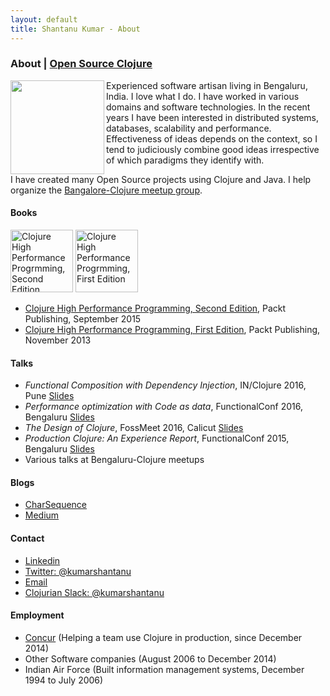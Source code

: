 ```yaml
---
layout: default
title: Shantanu Kumar - About
---
```

### About | [Open Source Clojure](/clojure-oss.html)

<img src="https://avatars0.githubusercontent.com/u/109792?s=460&v=4" align="left" padding="5px" width="150px" />
Experienced software artisan living in Bengaluru, India. I love what I do. I have worked in various domains and
software technologies. In the recent years I have been interested in distributed systems, databases, scalability
and performance. Effectiveness of ideas depends on the context, so I tend to judiciously combine good ideas
irrespective of which paradigms they identify with.

I have created many Open Source projects using Clojure and Java. I help organize the
[Bangalore-Clojure meetup group](https://www.meetup.com/Bangalore-Clojure-User-Group/).


#### Books

[<img src="https://d1ldz4te4covpm.cloudfront.net/sites/default/files/imagecache/ppv4_main_book_cover/3642OS_4596_Clojure%20High%20Performance%20Programming,%20Second%20Edition.jpg" title="Clojure High Performance Progrmming, Second Edition" float="right" padding="5px" width="100px" />](https://www.packtpub.com/application-development/clojure-high-performance-programming-second-edition)
[<img src="https://dz13w8afd47il.cloudfront.net/sites/default/files/imagecache/ppv4_main_book_cover/5606OS.jpg" title="Clojure High Performance Progrmming, First Edition" float="right" padding="5px" width="100px" />](https://www.packtpub.com/application-development/clojure-high-performance-programming)

- [Clojure High Performance Programming, Second Edition](https://www.packtpub.com/application-development/clojure-high-performance-programming-second-edition), Packt Publishing, September 2015
- [Clojure High Performance Programming, First Edition](https://www.packtpub.com/application-development/clojure-high-performance-programming), Packt Publishing, November 2013



#### Talks

- _Functional Composition with Dependency Injection_, IN/Clojure 2016, Pune [Slides](https://speakerdeck.com/kumarshantanu/clojure-2016)
- _Performance optimization with Code as data_, FunctionalConf 2016, Bengaluru [Slides](https://speakerdeck.com/kumarshantanu/performance-optimization-with-code-as-data-in-clojure)
- _The Design of Clojure_, FossMeet 2016, Calicut [Slides](https://speakerdeck.com/kumarshantanu/the-design-of-clojure)
- _Production Clojure: An Experience Report_, FunctionalConf 2015, Bengaluru [Slides](https://speakerdeck.com/kumarshantanu/production-clojure-an-experience-report)
- Various talks at Bengaluru-Clojure meetups


#### Blogs

- [CharSequence](http://charsequence.blogspot.in/)
- [Medium](https://medium.com/@kumarshantanu)


#### Contact

- [Linkedin](https://www.linkedin.com/in/shantanuk06/)
- [Twitter: @kumarshantanu](https://twitter.com/kumarshantanu)
- [Email](mailto:kumar.shantanu@gmail.com)
- [Clojurian Slack: @kumarshantanu](https://clojurians.slack.com/team/U066J7E2U)


#### Employment

- [Concur](https://www.concur.com/) (Helping a team use Clojure in production, since December 2014)
- Other Software companies (August 2006 to December 2014)
- Indian Air Force (Built information management systems, December 1994 to July 2006)
